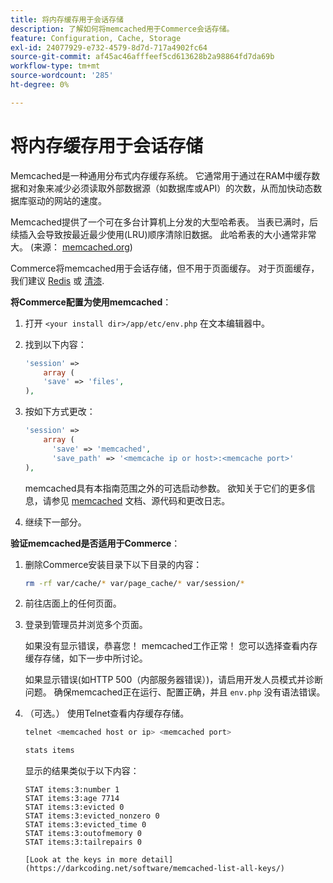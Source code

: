 ```yaml
---
title: 将内存缓存用于会话存储
description: 了解如何将memcached用于Commerce会话存储。
feature: Configuration, Cache, Storage
exl-id: 24077929-e732-4579-8d7d-717a4902fc64
source-git-commit: af45ac46afffeef5cd613628b2a98864fd7da69b
workflow-type: tm+mt
source-wordcount: '285'
ht-degree: 0%

---
```


# 将内存缓存用于会话存储

Memcached是一种通用分布式内存缓存系统。 它通常用于通过在RAM中缓存数据和对象来减少必须读取外部数据源（如数据库或API）的次数，从而加快动态数据库驱动的网站的速度。

Memcached提供了一个可在多台计算机上分发的大型哈希表。 当表已满时，后续插入会导致按最近最少使用(LRU)顺序清除旧数据。 此哈希表的大小通常非常大。 (来源： [memcached.org](https://www.memcached.org/))

Commerce将memcached用于会话存储，但不用于页面缓存。 对于页面缓存，我们建议 [Redis](../cache/redis-pg-cache.md) 或 [清漆](../cache/config-varnish.md).

**将Commerce配置为使用memcached**：

1. 打开 `<your install dir>/app/etc/env.php` 在文本编辑器中。
1. 找到以下内容：

   ```php
   'session' =>
       array (
       'save' => 'files',
   ),
   ```

1. 按如下方式更改：

   ```php
   'session' =>
       array (
         'save' => 'memcached',
         'save_path' => '<memcache ip or host>:<memcache port>'
   ),
   ```

   memcached具有本指南范围之外的可选启动参数。 欲知关于它们的更多信息，请参见 [memcached](https://www.php.net/manual/en/memcached.sessions.php) 文档、源代码和更改日志。

1. 继续下一部分。

**验证memcached是否适用于Commerce**：

1. 删除Commerce安装目录下以下目录的内容：

   ```bash
   rm -rf var/cache/* var/page_cache/* var/session/*
   ```

1. 前往店面上的任何页面。

1. 登录到管理员并浏览多个页面。

   如果没有显示错误，恭喜您！ memcached工作正常！ 您可以选择查看内存缓存存储，如下一步中所讨论。

   如果显示错误(如HTTP 500（内部服务器错误）)，请启用开发人员模式并诊断问题。 确保memcached正在运行、配置正确，并且 `env.php` 没有语法错误。

1. （可选。） 使用Telnet查看内存缓存存储。

   ```bash
   telnet <memcached host or ip> <memcached port>
   ```

   ```bash
   stats items
   ```

   显示的结果类似于以下内容：

   ```terminal
   STAT items:3:number 1
   STAT items:3:age 7714
   STAT items:3:evicted 0
   STAT items:3:evicted_nonzero 0
   STAT items:3:evicted_time 0
   STAT items:3:outofmemory 0
   STAT items:3:tailrepairs 0
   
   [Look at the keys in more detail](https://darkcoding.net/software/memcached-list-all-keys/)
   ```
